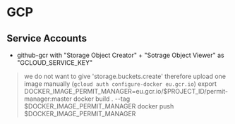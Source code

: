 # GCP

## Service Accounts

* github-gcr with "Storage Object Creator" + "Sotrage Object Viewer" as "GCLOUD_SERVICE_KEY"

> we do not want to give 'storage.buckets.create' therefore upload one image manually (`gcloud auth configure-docker eu.gcr.io`)
> export DOCKER_IMAGE_PERMIT_MANAGER=eu.gcr.io/$PROJECT_ID/permit-manager:master
> docker build . --tag $DOCKER_IMAGE_PERMIT_MANAGER
> docker push $DOCKER_IMAGE_PERMIT_MANAGER
